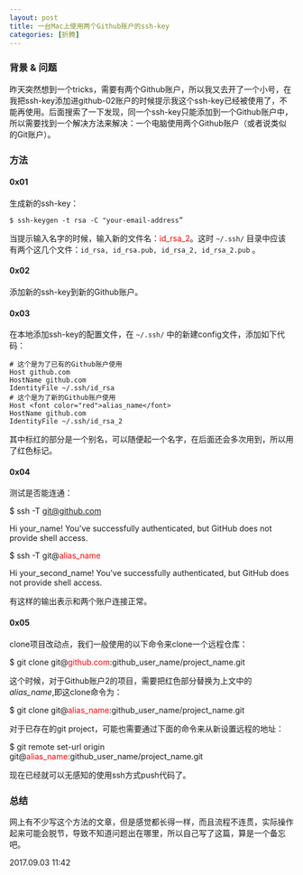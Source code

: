 ```yaml
---
layout: post
title: 一台Mac上使用两个Github账户的ssh-key
categories: [折腾]
---
```


### 背景 & 问题

昨天突然想到一个tricks，需要有两个Github账户，所以我又去开了一个小号，在我把ssh-key添加进github-02账户的时候提示我这个ssh-key已经被使用了，不能再使用。后面搜索了一下发现，同一个ssh-key只能添加到一个Github账户中，所以需要找到一个解决方法来解决：一个电脑使用两个Github账户（或者说类似的Git账户）。

### 方法

#### 0x01

生成新的ssh-key：

```shell
$ ssh-keygen -t rsa -C "your-email-address”
```

当提示输入名字的时候，输入新的文件名：<font color="red">id_rsa_2</font>。这时  `~/.ssh/`  目录中应该有两个这几个文件：`id_rsa, id_rsa.pub, id_rsa_2, id_rsa_2.pub` 。

#### 0x02

添加新的ssh-key到新的Github账户。

#### 0x03

在本地添加ssh-key的配置文件，在 `~/.ssh/` 中的新建config文件，添加如下代码：

```
# 这个是为了已有的Github账户使用
Host github.com
HostName github.com
IdentityFile ~/.ssh/id_rsa
# 这个是为了新的Github账户使用
Host <font color="red">alias_name</font>
HostName github.com
IdentityFile ~/.ssh/id_rsa_2
```

其中标红的部分是一个别名，可以随便起一个名字，在后面还会多次用到，所以用了红色标记。

#### 0x04

测试是否能连通：

$ ssh -T git@github.com

Hi your_name! You've successfully authenticated, but GitHub does not provide shell access.

$ ssh -T git@<font color="red">alias_name</font>

Hi your_second_name! You've successfully authenticated, but GitHub does not provide shell access.

有这样的输出表示和两个账户连接正常。

#### 0x05

clone项目改动点，我们一般使用的以下命令来clone一个远程仓库：

$ git clone git@<font color="red">github.com</font>:github_user_name/project_name.git 

这个时候，对于Github账户2的项目，需要把红色部分替换为上文中的 *alias_name*,即这clone命令为：

$ git clone git@<font color="red">alias_name</font>:github_user_name/project_name.git

对于已存在的git project，可能也需要通过下面的命令来从新设置远程的地址：

$ git remote set-url origin git@<font color="red">alias_name</font>:github_user_name/project_name.git

现在已经就可以无感知的使用ssh方式push代码了。

### 总结

网上有不少写这个方法的文章，但是感觉都长得一样，而且流程不连贯，实际操作起来可能会脱节，导致不知道问题出在哪里，所以自己写了这篇，算是一个备忘吧。

2017.09.03 11:42


